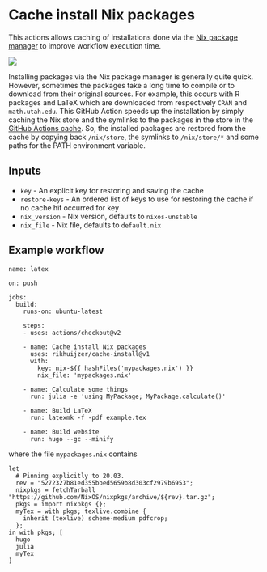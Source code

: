 # Cache install Nix packages

This actions allows caching of installations done via the [Nix package manager](https://nixos.org) to improve workflow execution time. 

[![][tests-img]][tests-url]

Installing packages via the Nix package manager is generally quite quick.
However, sometimes the packages take a long time to compile or to download from their original sources.
For example, this occurs with R packages and LaTeX which are downloaded from respectively `CRAN` and `math.utah.edu`.
This GitHub Action speeds up the installation by simply caching the Nix store and the symlinks to the packages in the store in the [GitHub Actions cache](https://github.com/actions/cache).
So, the installed packages are restored from the cache by copying back `/nix/store`, the symlinks to `/nix/store/*` and some paths for the PATH environment variable.

## Inputs

- `key` - An explicit key for restoring and saving the cache
- `restore-keys` - An ordered list of keys to use for restoring the cache if no cache hit occurred for key
- `nix_version` - Nix version, defaults to `nixos-unstable`
- `nix_file` - Nix file, defaults to `default.nix`

## Example workflow

```
name: latex

on: push

jobs:
  build:
    runs-on: ubuntu-latest

    steps:
    - uses: actions/checkout@v2

    - name: Cache install Nix packages
      uses: rikhuijzer/cache-install@v1
      with:
        key: nix-${{ hashFiles('mypackages.nix') }}
        nix_file: 'mypackages.nix'

    - name: Calculate some things
      run: julia -e 'using MyPackage; MyPackage.calculate()'

    - name: Build LaTeX
      run: latexmk -f -pdf example.tex

    - name: Build website
      run: hugo --gc --minify
```

where the file `mypackages.nix` contains

```
let
  # Pinning explicitly to 20.03.
  rev = "5272327b81ed355bbed5659b8d303cf2979b6953";
  nixpkgs = fetchTarball "https://github.com/NixOS/nixpkgs/archive/${rev}.tar.gz";
  pkgs = import nixpkgs {};
  myTex = with pkgs; texlive.combine {
    inherit (texlive) scheme-medium pdfcrop;
  };
in with pkgs; [
  hugo 
  julia 
  myTex
]
```

[tests-img]: https://github.com/rikhuijzer/cache-install/workflows/test/badge.svg
[tests-url]: https://github.com/rikhuijzer/cache-install/actions

